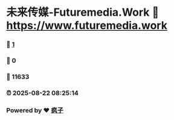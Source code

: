 # 未来传媒-Futuremedia.Work :link: https://www.futuremedia.work 
### :page_facing_up: [1](https://www.futuremedia.work/tag.html) 
### :speech_balloon: 0 
### :hibiscus: 11633 
### :alarm_clock: 2025-08-22 08:25:14 
### Powered by :heart: [疯子](https://github.com/granthuang999/Gmeek)
